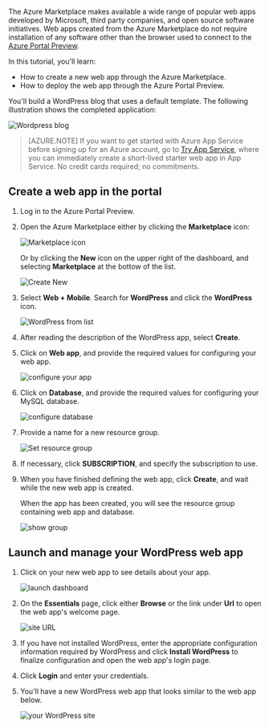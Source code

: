 <!-- not suitable for Mooncake -->

The Azure Marketplace makes available a wide range of popular web apps developed by Microsoft, third party companies, and open source software initiatives. Web apps created from the Azure Marketplace do not require installation of any software other than the browser used to connect to the [Azure Portal Preview](/documentation/articles/app-service-web-app-azure-portal/). 

In this tutorial, you'll learn:

* How to create a new web app through the Azure Marketplace.
* How to deploy the web app through the Azure Portal Preview.

You'll build a WordPress blog that uses a default template. The following illustration shows the completed application:

![Wordpress blog][13]

> [AZURE.NOTE]
> If you want to get started with Azure App Service before signing up for an Azure account, go to [Try App Service](https://azure.microsoft.com/try/app-service/), where you can immediately create a short-lived starter web app in App Service. No credit cards required; no commitments.
> 
> 

## Create a web app in the portal
1. Log in to the Azure Portal Preview.
2. Open the Azure Marketplace either by clicking the **Marketplace** icon:
   
    ![Marketplace icon][marketplace]
   
    Or by clicking the **New** icon on the upper right of the dashboard, and selecting **Marketplace** at the bottow of the list.
   
    ![Create New][5]
3. Select **Web + Mobile**. Search for **WordPress** and click the **WordPress** icon.
   
    ![WordPress from list][7]
4. After reading the description of the WordPress app, select **Create**.
5. Click on **Web app**, and provide the required values for configuring your web app.
   
    ![configure your app][8]
6. Click on **Database**, and provide the required values for configuring your MySQL database. 
   
    ![configure database][database]
7. Provide a name for a new resource group.
   
    ![Set resource group][groupname]
8. If necessary, click **SUBSCRIPTION**, and specify the subscription to use. 
9. When you have finished defining the web app, click **Create**, and wait while the new web app is created.
   
    When the app has been created, you will see the resource group containing web app and database.
   
    ![show group][resourcegroup]

## Launch and manage your WordPress web app
1. Click on your new web app to see details about your app.
   
    ![launch dashboard][10]
2. On the **Essentials** page, click either **Browse** or the link under **Url** to open the web app's welcome page.
   
    ![site URL][browse]
3. If you have not installed WordPress, enter the appropriate configuration information required by WordPress and click **Install WordPress** to finalize configuration and open the web app's login page.
4. Click **Login** and enter your credentials.  
5. You'll have a new WordPress web app that looks similar to the web app below.    
   
    ![your WordPress site][13]

[5]: ./media/website-from-gallery/start-marketplace.png
[6]: ./media/website-from-gallery/wordpressgallery-02.png
[7]: ./media/website-from-gallery/search-web-app.png
[8]: ./media/website-from-gallery/set-web-app.png
[9]: ./media/website-from-gallery/wordpressgallery-05.png
[10]: ./media/website-from-gallery/select-web.png
[13]: ./media/website-from-gallery/wordpressgallery-09.png
[webapps]: ./media/website-from-gallery/selectwebapps.png
[database]: ./media/website-from-gallery/set-db.png
[resourcegroup]: ./media/website-from-gallery/show-rg.png
[browse]: ./media/website-from-gallery/browse-web.png
[marketplace]: ./media/website-from-gallery/marketplace-icon.png
[groupname]: ./media/website-from-gallery/set-rg.png